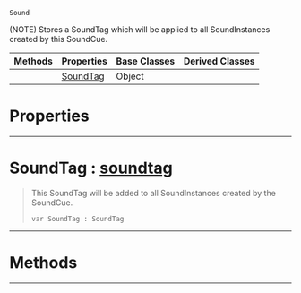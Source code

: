  `Sound`

(NOTE) Stores a SoundTag which will be applied to all SoundInstances created by this SoundCue.

|Methods|Properties|Base Classes|Derived Classes|
|---|---|---|---|
| |[ SoundTag](https://github.com/PlasmaEngine/PlasmaDocs/tree/master/docs/C%2B%2B/code_reference/class_reference/soundtagentry.markdown#soundtag-plasma-engine-doc)|Object| |


 #  Properties


---  
 #  SoundTag : [soundtag](https://github.com/PlasmaEngine/PlasmaDocs/tree/master/docs/C%2B%2B/code_reference/class_reference/soundtag.markdown)

> This SoundTag will be added to all SoundInstances created by the SoundCue.
> ``` lang=cpp, name=Lightning
> var SoundTag : SoundTag


---  
 #  Methods


---  
 

 